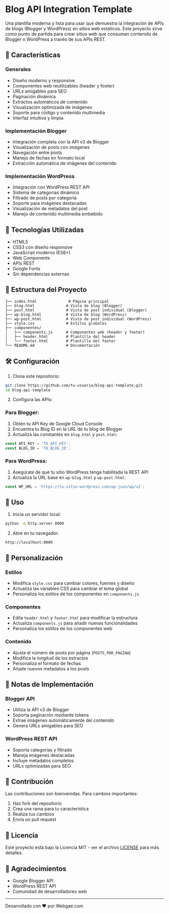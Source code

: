 # Blog API Integration Template

Una plantilla moderna y lista para usar que demuestra la integración de APIs de blogs (Blogger y WordPress) en sitios web estáticos. Este proyecto sirve como punto de partida para crear sitios web que consuman contenido de Blogger o WordPress a través de sus APIs REST.

## 🌟 Características

### Generales
- Diseño moderno y responsive
- Componentes web reutilizables (header y footer)
- URLs amigables para SEO
- Paginación dinámica
- Extractos automáticos de contenido
- Visualización optimizada de imágenes
- Soporte para código y contenido multimedia
- Interfaz intuitiva y limpia

### Implementación Blogger
- Integración completa con la API v3 de Blogger
- Visualización de posts con imágenes
- Navegación entre posts
- Manejo de fechas en formato local
- Extracción automática de imágenes del contenido

### Implementación WordPress
- Integración con WordPress REST API
- Sistema de categorías dinámico
- Filtrado de posts por categoría
- Soporte para imágenes destacadas
- Visualización de metadatos del post
- Manejo de contenido multimedia embebido

## 🚀 Tecnologías Utilizadas

- HTML5
- CSS3 con diseño responsive
- JavaScript moderno (ES6+)
- Web Components
- APIs REST
- Google Fonts
- Sin dependencias externas

## 📁 Estructura del Proyecto

```
├── index.html              # Página principal
├── blog.html              # Vista de blog (Blogger)
├── post.html              # Vista de post individual (Blogger)
├── wp-blog.html           # Vista de blog (WordPress)
├── wp-post.html           # Vista de post individual (WordPress)
├── style.css              # Estilos globales
├── componentes/
│   ├── components.js      # Componentes web (header y footer)
│   ├── header.html        # Plantilla del header
│   └── footer.html        # Plantilla del footer
└── README.md              # Documentación
```

## 🛠️ Configuración

1. Clona este repositorio:
```bash
git clone https://github.com/tu-usuario/blog-api-template.git
cd blog-api-template
```

2. Configura las APIs:

### Para Blogger:
1. Obtén tu API Key de Google Cloud Console
2. Encuentra tu Blog ID en la URL de tu blog de Blogger
3. Actualiza las constantes en `blog.html` y `post.html`:
```javascript
const API_KEY = 'TU_API_KEY';
const BLOG_ID = 'TU_BLOG_ID';
```

### Para WordPress:
1. Asegúrate de que tu sitio WordPress tenga habilitada la REST API
2. Actualiza la URL base en `wp-blog.html` y `wp-post.html`:
```javascript
const WP_URL = 'https://tu-sitio-wordpress.com/wp-json/wp/v2';
```

## 🚀 Uso

1. Inicia un servidor local:
```bash
python -m http.server 8000
```

2. Abre en tu navegador:
```
http://localhost:8000
```

## 🎨 Personalización

### Estilos
- Modifica `style.css` para cambiar colores, fuentes y diseño
- Actualiza las variables CSS para cambiar el tema global
- Personaliza los estilos de los componentes en `components.js`

### Componentes
- Edita `header.html` y `footer.html` para modificar la estructura
- Actualiza `components.js` para añadir nuevas funcionalidades
- Personaliza los estilos de los componentes web

### Contenido
- Ajusta el número de posts por página (`POSTS_POR_PAGINA`)
- Modifica la longitud de los extractos
- Personaliza el formato de fechas
- Añade nuevos metadatos a los posts

## 📝 Notas de Implementación

### Blogger API
- Utiliza la API v3 de Blogger
- Soporta paginación mediante tokens
- Extrae imágenes automáticamente del contenido
- Genera URLs amigables para SEO

### WordPress REST API
- Soporta categorías y filtrado
- Maneja imágenes destacadas
- Incluye metadatos completos
- URLs optimizadas para SEO

## 🤝 Contribución

Las contribuciones son bienvenidas. Para cambios importantes:

1. Haz fork del repositorio
2. Crea una rama para tu característica
3. Realiza tus cambios
4. Envía un pull request

## 📄 Licencia

Este proyecto está bajo la Licencia MIT - ver el archivo [LICENSE](LICENSE) para más detalles.

## 🙏 Agradecimientos

- Google Blogger API
- WordPress REST API
- Comunidad de desarrolladores web

---

Desarrollado con ❤️ por Webgae.com